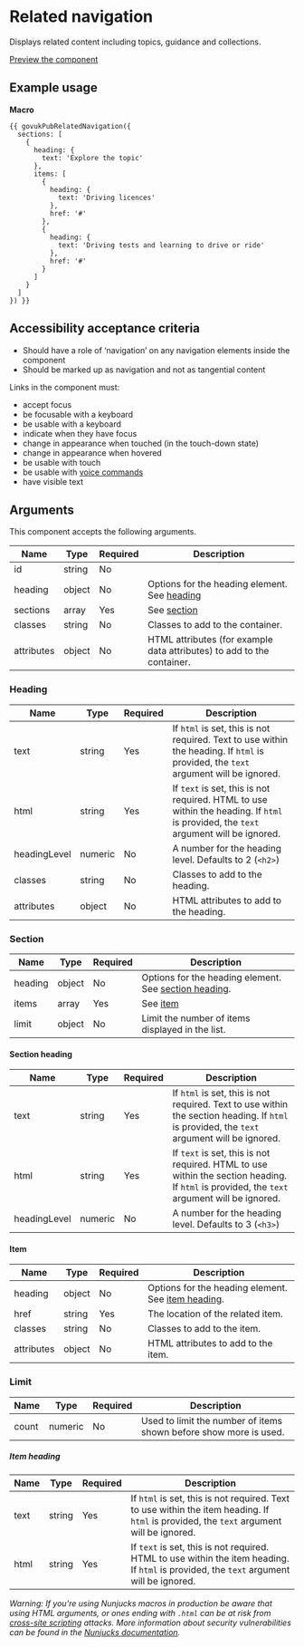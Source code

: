 # Related navigation

Displays related content including topics, guidance and collections.

[Preview the component](https://govuk-publishing-frontend.herokuapp.com/components/related-navigation/)

## Example usage

**Macro**
```
{{ govukPubRelatedNavigation({
  sections: [
    {
      heading: {
        text: 'Explore the topic'
      },
      items: [
        {
          heading: {
            text: 'Driving licences'
          },
          href: '#'
        },
        {
          heading: {
            text: 'Driving tests and learning to drive or ride'
          },
          href: '#'
        }
      ]
    }
  ]
}) }}
```

<!-- **JavaScript**
```html
<script src="/public/javascripts/toggle.js"></script>
<script type="text/javascript">
  var $element = $('#related-navigation-toggle');
  var toggle = new GOVUK.Modules.Toggle();
  toggle.start($element);
</script>
``` -->

## Accessibility acceptance criteria

- Should have a role of ‘navigation’ on any navigation elements inside the component
- Should be marked up as navigation and not as tangential content

Links in the component must:

- accept focus
- be focusable with a keyboard
- be usable with a keyboard
- indicate when they have focus
- change in appearance when touched (in the touch-down state)
- change in appearance when hovered
- be usable with touch
- be usable with [voice commands](https://www.w3.org/WAI/perspectives/voice.html)
- have visible text

## Arguments

This component accepts the following arguments.

|Name|Type|Required|Description|
|---|---|---|---|
|id|string|No||
|heading|object|No|Options for the heading element. See [heading](#heading)|
|sections|array|Yes|See [section](#section)|
|classes|string|No|Classes to add to the container.|
|attributes|object|No|HTML attributes (for example data attributes) to add to the container.|

### Heading

|Name|Type|Required|Description|
|---|---|---|---|
|text|string|Yes|If `html` is set, this is not required. Text to use within the heading. If `html` is provided, the `text` argument will be ignored.|
|html|string|Yes|If `text` is set, this is not required. HTML to use within the heading. If `html` is provided, the `text` argument will be ignored.|
|headingLevel|numeric|No|A number for the heading level. Defaults to 2 (`<h2>`)|
|classes|string|No|Classes to add to the heading.|
|attributes|object|No|HTML attributes to add to the heading.|

### Section

|Name|Type|Required|Description|
|---|---|---|---|
|heading|object|No|Options for the heading element. See [section heading](#section-heading).|
|items|array|Yes|See [item](#item)|
|limit|object|No|Limit the number of items displayed in the list.|

#### Section heading

|Name|Type|Required|Description|
|---|---|---|---|
|text|string|Yes|If `html` is set, this is not required. Text to use within the section heading. If `html` is provided, the `text` argument will be ignored.|
|html|string|Yes|If `text` is set, this is not required. HTML to use within the section heading. If `html` is provided, the `text` argument will be ignored.|
|headingLevel|numeric|No|A number for the heading level. Defaults to 3 (`<h3>`)|

#### Item

|Name|Type|Required|Description|
|---|---|---|---|
|heading|object|No|Options for the heading element. See [item heading](#item-heading).|
|href|string|Yes|The location of the related item.|
|classes|string|No|Classes to add to the item.|
|attributes|object|No|HTML attributes to add to the item.|

### Limit

|Name|Type|Required|Description|
|---|---|---|---|
|count|numeric|No|Used to limit the number of items shown before show more is used.|

##### Item heading

|Name|Type|Required|Description|
|---|---|---|---|
|text|string|Yes|If `html` is set, this is not required. Text to use within the item heading. If `html` is provided, the `text` argument will be ignored.|
|html|string|Yes|If `text` is set, this is not required. HTML to use within the item heading. If `html` is provided, the `text` argument will be ignored.|

*Warning: If you’re using Nunjucks macros in production be aware that using HTML arguments, or ones ending with `.html` can be at risk from [cross-site scripting](https://en.wikipedia.org/wiki/Cross-site_scripting) attacks. More information about security vulnerabilities can be found in the [Nunjucks documentation](https://mozilla.github.io/nunjucks/api.html#user-defined-templates-warning).*
